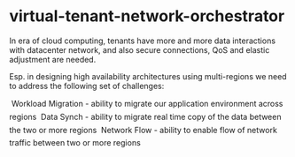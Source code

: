 # virtual-tenant-network-orchestrator

In era of cloud computing, tenants have more and more data interactions with datacenter network, and also secure connections, QoS and elastic adjustment are needed.

Esp. in designing high availability architectures using multi-regions we need to address the following set of challenges:

	Workload Migration - ability to migrate our application environment across regions
	Data Synch - ability to migrate real time copy of the data between the two or more regions
	Network Flow - ability to enable flow of network traffic between two or more regions

